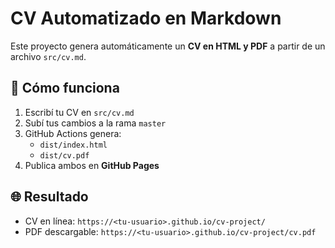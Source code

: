 # CV Automatizado en Markdown

Este proyecto genera automáticamente un **CV en HTML y PDF** a partir de un archivo `src/cv.md`.

## 🚀 Cómo funciona

1. Escribí tu CV en `src/cv.md`
2. Subí tus cambios a la rama `master`
3. GitHub Actions genera:
   - `dist/index.html`
   - `dist/cv.pdf`
4. Publica ambos en **GitHub Pages**

## 🌐 Resultado

- CV en línea: `https://<tu-usuario>.github.io/cv-project/`
- PDF descargable: `https://<tu-usuario>.github.io/cv-project/cv.pdf`

